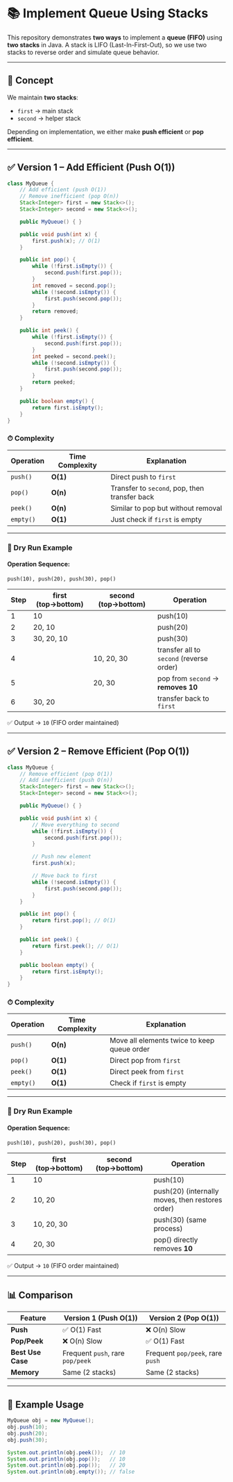    

# 📚 Implement Queue Using Stacks

This repository demonstrates **two ways** to implement a **queue (FIFO)** using **two stacks** in Java.
A stack is LIFO (Last-In-First-Out), so we use two stacks to reverse order and simulate queue behavior.

---

## 🧠 Concept

We maintain **two stacks**:

* `first` → main stack
* `second` → helper stack

Depending on implementation, we either make **push efficient** or **pop efficient**.

---

## ✅ Version 1 – Add Efficient (**Push O(1)**)

```java
class MyQueue {
    // Add efficient (push O(1))
    // Remove inefficient (pop O(n))
    Stack<Integer> first = new Stack<>();
    Stack<Integer> second = new Stack<>();

    public MyQueue() { }

    public void push(int x) {
        first.push(x); // O(1)
    }

    public int pop() {
        while (!first.isEmpty()) {
            second.push(first.pop());
        }
        int removed = second.pop();
        while (!second.isEmpty()) {
            first.push(second.pop());
        }
        return removed;
    }

    public int peek() {
        while (!first.isEmpty()) {
            second.push(first.pop());
        }
        int peeked = second.peek();
        while (!second.isEmpty()) {
            first.push(second.pop());
        }
        return peeked;
    }

    public boolean empty() {
        return first.isEmpty();
    }
}
```

### ⏱ Complexity

| Operation | Time Complexity | Explanation                                   |
| --------- | --------------- | --------------------------------------------- |
| `push()`  | **O(1)**        | Direct push to `first`                        |
| `pop()`   | **O(n)**        | Transfer to `second`, pop, then transfer back |
| `peek()`  | **O(n)**        | Similar to pop but without removal            |
| `empty()` | **O(1)**        | Just check if `first` is empty                |

---

### 🔄 Dry Run Example

#### Operation Sequence:

`push(10), push(20), push(30), pop()`

| Step | first (top→bottom) | second (top→bottom) | Operation                                |
| ---- | ------------------ | ------------------- | ---------------------------------------- |
| 1    | 10                 |                     | push(10)                                 |
| 2    | 20, 10             |                     | push(20)                                 |
| 3    | 30, 20, 10         |                     | push(30)                                 |
| 4    |                    | 10, 20, 30          | transfer all to `second` (reverse order) |
| 5    |                    | 20, 30              | pop from `second` → **removes 10**       |
| 6    | 30, 20             |                     | transfer back to `first`                 |

✅ Output → `10` (FIFO order maintained)

---

## ✅ Version 2 – Remove Efficient (**Pop O(1)**)

```java
class MyQueue {
    // Remove efficient (pop O(1))
    // Add inefficient (push O(n))
    Stack<Integer> first = new Stack<>();
    Stack<Integer> second = new Stack<>();

    public MyQueue() { }

    public void push(int x) {
        // Move everything to second
        while (!first.isEmpty()) {
            second.push(first.pop());
        }

        // Push new element
        first.push(x);

        // Move back to first
        while (!second.isEmpty()) {
            first.push(second.pop());
        }
    }

    public int pop() {
        return first.pop(); // O(1)
    }

    public int peek() {
        return first.peek(); // O(1)
    }

    public boolean empty() {
        return first.isEmpty();
    }
}
```

### ⏱ Complexity

| Operation | Time Complexity | Explanation                                 |
| --------- | --------------- | ------------------------------------------- |
| `push()`  | **O(n)**        | Move all elements twice to keep queue order |
| `pop()`   | **O(1)**        | Direct pop from `first`                     |
| `peek()`  | **O(1)**        | Direct peek from `first`                    |
| `empty()` | **O(1)**        | Check if `first` is empty                   |

---

### 🔄 Dry Run Example

#### Operation Sequence:

`push(10), push(20), push(30), pop()`

| Step | first (top→bottom) | second (top→bottom) | Operation                                        |
| ---- | ------------------ | ------------------- | ------------------------------------------------ |
| 1    | 10                 |                     | push(10)                                         |
| 2    | 10, 20             |                     | push(20) (internally moves, then restores order) |
| 3    | 10, 20, 30         |                     | push(30) (same process)                          |
| 4    | 20, 30             |                     | pop() directly removes **10**                    |

✅ Output → `10` (FIFO order maintained)

---

## 📊 Comparison

| Feature           | Version 1 (Push O(1))            | Version 2 (Pop O(1))             |
| ----------------- | -------------------------------- | -------------------------------- |
| **Push**          | ✅ O(1) Fast                      | ❌ O(n) Slow                      |
| **Pop/Peek**      | ❌ O(n) Slow                      | ✅ O(1) Fast                      |
| **Best Use Case** | Frequent `push`, rare `pop/peek` | Frequent `pop/peek`, rare `push` |
| **Memory**        | Same (2 stacks)                  | Same (2 stacks)                  |

---

## 🧪 Example Usage

```java
MyQueue obj = new MyQueue();
obj.push(10);
obj.push(20);
obj.push(30);

System.out.println(obj.peek());  // 10
System.out.println(obj.pop());   // 10
System.out.println(obj.pop());   // 20
System.out.println(obj.empty()); // false



